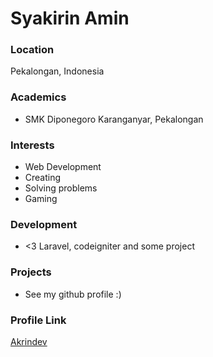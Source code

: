 # Syakirin Amin

### Location

Pekalongan, Indonesia

### Academics

- SMK Diponegoro Karanganyar, Pekalongan

### Interests

- Web Development
- Creating
- Solving problems
- Gaming

### Development

- <3 Laravel, codeigniter and some project

### Projects

- See my github profile :)

### Profile Link

[Akrindev](https://github.com/akrindev)